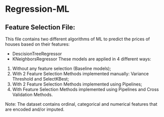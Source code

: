 # Regression-ML

## Feature Selection File:
This file contains two different algorithms of ML to predict the prices of houses based on their features:
* DescisionTreeRegressor
* KNeighborsRegressor
These models are applied in 4 different ways:
1) Without any feature selection (Baseline models);
2) With 2 Feature Selection Methods implemented manually: Variance Threshold and SelectKBest;
3) With 2 Feature Selection Methods implemented using Pipelines;
3) With Feature Selection Methods implemented using Pipelines and Cross Validation Methods.

Note: The dataset contains ordinal, categorical and numerical features that are encoded and/or imputed.
